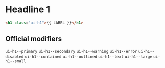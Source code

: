 # Headline 1

```html
<h1 class="ui-h1">{{ LABEL }}</h1>
```

## Official modifiers

`ui-h1--primary`
`ui-h1--secondary`
`ui-h1--warning`
`ui-h1--error`
`ui-h1--disabled`
`ui-h1--contained`
`ui-h1--outlined`
`ui-h1--text`
`ui-h1--large`
`ui-h1--small`

